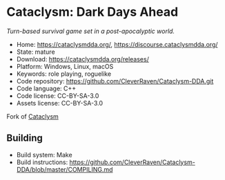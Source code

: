 # Cataclysm: Dark Days Ahead

_Turn-based survival game set in a post-apocalyptic world._

- Home: https://cataclysmdda.org/, https://discourse.cataclysmdda.org/
- State: mature 
- Download: https://cataclysmdda.org/releases/
- Platform: Windows, Linux, macOS
- Keywords: role playing, roguelike
- Code repository: https://github.com/CleverRaven/Cataclysm-DDA.git
- Code language: C++
- Code license: CC-BY-SA-3.0
- Assets license: CC-BY-SA-3.0

Fork of [Cataclysm](cataclysm.md)

## Building

- Build system: Make
- Build instructions: https://github.com/CleverRaven/Cataclysm-DDA/blob/master/COMPILING.md
